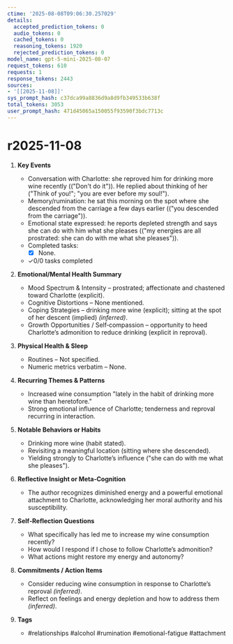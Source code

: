 ```yaml
---
ctime: '2025-08-08T09:06:30.257029'
details:
  accepted_prediction_tokens: 0
  audio_tokens: 0
  cached_tokens: 0
  reasoning_tokens: 1920
  rejected_prediction_tokens: 0
model_name: gpt-5-mini-2025-08-07
request_tokens: 610
requests: 1
response_tokens: 2443
sources:
- '[[2025-11-08]]'
sys_prompt_hash: c37dca99a8836d9a8d9fb349533b638f
total_tokens: 3053
user_prompt_hash: 471d45065a150055f93590f3bdc7713c
---
```

# r2025-11-08

1. **Key Events**
   * Conversation with Charlotte: she reproved him for drinking more wine recently (("Don't do it")). He replied about thinking of her ("Think of you!"; "you are ever before my soul!").
   * Memory/rumination: he sat this morning on the spot where she descended from the carriage a few days earlier (("you descended from the carriage")).
   * Emotional state expressed: he reports depleted strength and says she can do with him what she pleases (("my energies are all prostrated: she can do with me what she pleases")).
   * Completed tasks:
     - [x] None.
   * ✓0/0 tasks completed

2. **Emotional/Mental Health Summary**
   * Mood Spectrum & Intensity – prostrated; affectionate and chastened toward Charlotte (explicit).
   * Cognitive Distortions – None mentioned.
   * Coping Strategies – drinking more wine (explicit); sitting at the spot of her descent (implied) *(inferred)*.
   * Growth Opportunities / Self‑compassion – opportunity to heed Charlotte’s admonition to reduce drinking (explicit in reproval).

3. **Physical Health & Sleep**
   * Routines – Not specified.
   * Numeric metrics verbatim – None.

4. **Recurring Themes & Patterns**
   * Increased wine consumption "lately in the habit of drinking more wine than heretofore."
   * Strong emotional influence of Charlotte; tenderness and reproval recurring in interaction.

5. **Notable Behaviors or Habits**
   * Drinking more wine (habit stated).
   * Revisiting a meaningful location (sitting where she descended).
   * Yielding strongly to Charlotte’s influence ("she can do with me what she pleases").

6. **Reflective Insight or Meta‑Cognition**
   * The author recognizes diminished energy and a powerful emotional attachment to Charlotte, acknowledging her moral authority and his susceptibility.

7. **Self‑Reflection Questions**
   * What specifically has led me to increase my wine consumption recently?
   * How would I respond if I chose to follow Charlotte’s admonition?
   * What actions might restore my energy and autonomy?

8. **Commitments / Action Items**
   * Consider reducing wine consumption in response to Charlotte’s reproval *(inferred)*.
   * Reflect on feelings and energy depletion and how to address them *(inferred)*.

9. **Tags**
   * #relationships #alcohol #rumination #emotional-fatigue #attachment